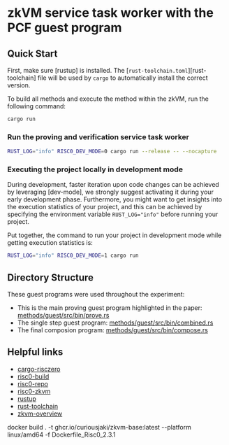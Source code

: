 # zkVM service task worker with the PCF guest program

## Quick Start

First, make sure [rustup] is installed. The
[`rust-toolchain.toml`][rust-toolchain] file will be used by `cargo` to
automatically install the correct version.

To build all methods and execute the method within the zkVM, run the following
command:

```bash
cargo run
```

### Run the proving and verification service task worker
```bash
RUST_LOG="info" RISC0_DEV_MODE=0 cargo run --release -- --nocapture
```

### Executing the project locally in development mode

During development, faster iteration upon code changes can be achieved by leveraging [dev-mode], we strongly suggest activating it during your early development phase. Furthermore, you might want to get insights into the execution statistics of your project, and this can be achieved by specifying the environment variable `RUST_LOG="info"` before running your project.

Put together, the command to run your project in development mode while getting execution statistics is:

```bash
RUST_LOG="info" RISC0_DEV_MODE=1 cargo run
```

## Directory Structure

These guest programs were used throughout the experiment:


- This is the main proving guest program highlighted in the paper: [methods/guest/src/bin/prove.rs](methods/guest/src/bin/prove.rs)
- The single step guest program: [methods/guest/src/bin/combined.rs](methods/guest/src/bin/combined.rs)
- The final composion program: [methods/guest/src/bin/compose.rs](methods/guest/src/bin/compose.rs)


## Helpful links

- [cargo-risczero](https://docs.rs/cargo-risczero)
- [risc0-build](https://docs.rs/risc0-build)
- [risc0-repo](https://www.github.com/risc0/risc0)
- [risc0-zkvm](https://docs.rs/risc0-zkvm)
- [rustup](https://rustup.rs)
- [rust-toolchain](rust-toolchain.toml)
- [zkvm-overview](https://dev.risczero.com/zkvm)


docker build . -t ghcr.io/curiousjaki/zkvm-base:latest --platform linux/amd64 -f Dockerfile_Risc0_2.3.1